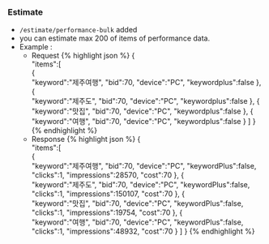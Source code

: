 ### Estimate
   * `/estimate/performance-bulk` added
   * you can estimate max 200 of items of performance data.
   * Example :
     - Request
{% highlight json %}
{  
  "items":[  
    {  
      "keyword":"제주여행",
      "bid":70,
      "device":"PC",
      "keywordplus":false
    },
    {  
      "keyword":"제주도",
      "bid":70,
      "device":"PC",
      "keywordplus":false
    },
    {  
      "keyword":"맛집",
      "bid":70,
      "device":"PC",
      "keywordplus":false
    },
    {  
      "keyword":"여행",
      "bid":70,
      "device":"PC",
      "keywordplus":false
    }
  ]
}
{% endhighlight %}
     - Response
{% highlight json %}
{  
  "items":[  
    {  
      "keyword":"제주여행",
      "bid":70,
      "device":"PC",
      "keywordPlus":false,
      "clicks":1,
      "impressions":28570,
      "cost":70
    },
    {  
      "keyword":"제주도",
      "bid":70,
      "device":"PC",
      "keywordPlus":false,
      "clicks":1,
      "impressions":150107,
      "cost":70
    },
    {  
      "keyword":"맛집",
      "bid":70,
      "device":"PC",
      "keywordPlus":false,
      "clicks":1,
      "impressions":19754,
      "cost":70
    },
    {  
      "keyword":"여행",
      "bid":70,
      "device":"PC",
      "keywordPlus":false,
      "clicks":1,
      "impressions":48932,
      "cost":70
    }
  ]
}
{% endhighlight %}
